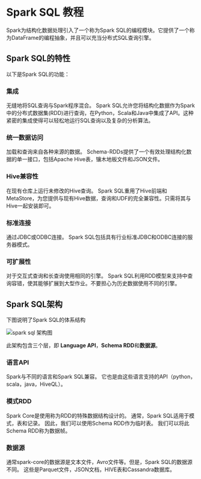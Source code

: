 # Spark SQL 教程

Spark为结构化数据处理引入了一个称为Spark SQL的编程模块。它提供了一个称为DataFrame的编程抽象，并且可以充当分布式SQL查询引擎。

## Spark SQL的特性

以下是Spark SQL的功能：

### 集成

无缝地将SQL查询与Spark程序混合。 Spark SQL允许您将结构化数据作为Spark中的分布式数据集(RDD)进行查询，在Python，Scala和Java中集成了API。这种紧密的集成使得可以轻松地运行SQL查询以及复杂的分析算法。

### 统一数据访问

加载和查询来自各种来源的数据。 Schema-RDDs提供了一个有效处理结构化数据的单一接口，包括Apache Hive表，镶木地板文件和JSON文件。

### Hive兼容性

在现有仓库上运行未修改的Hive查询。 Spark SQL重用了Hive前端和MetaStore，为您提供与现有Hive数据，查询和UDF的完全兼容性。只需将其与Hive一起安装即可。

### 标准连接

通过JDBC或ODBC连接。 Spark SQL包括具有行业标准JDBC和ODBC连接的服务器模式。

### 可扩展性

对于交互式查询和长查询使用相同的引擎。 Spark SQL利用RDD模型来支持中查询容错，使其能够扩展到大型作业。不要担心为历史数据使用不同的引擎。

## Spark SQL架构

下图说明了Spark SQL的体系结构

![spark sql 架构图](https://kingcall.oss-cn-hangzhou.aliyuncs.com/blog/img/file_1571236023000_20191016222706153277.png)

此架构包含三个层，即 **Language API**，**Schema RDD**和**数据源**。

### 语言API

Spark与不同的语言和Spark SQL兼容。 它也是由这些语言支持的API（python，scala，java，HiveQL）。

### 模式RDD

Spark Core是使用称为RDD的特殊数据结构设计的。 通常，Spark SQL适用于模式，表和记录。 因此，我们可以使用Schema RDD作为临时表。 我们可以将此Schema RDD称为数据帧。

### 数据源

通常spark-core的数据源是文本文件，Avro文件等。但是，Spark SQL的数据源不同。 这些是Parquet文件，JSON文档，HIVE表和Cassandra数据库。